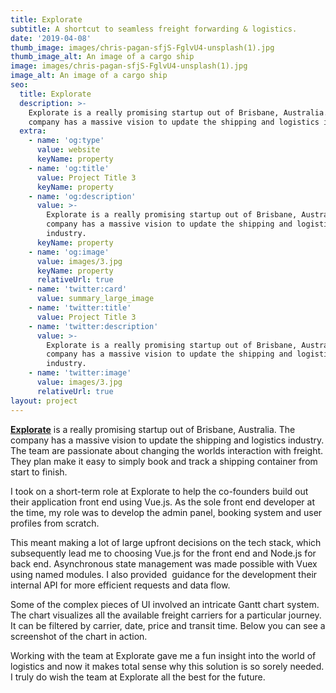 ```yaml
---
title: Explorate
subtitle: A shortcut to seamless freight forwarding & logistics.
date: '2019-04-08'
thumb_image: images/chris-pagan-sfjS-FglvU4-unsplash(1).jpg
thumb_image_alt: An image of a cargo ship
image: images/chris-pagan-sfjS-FglvU4-unsplash(1).jpg
image_alt: An image of a cargo ship
seo:
  title: Explorate
  description: >-
    Explorate is a really promising startup out of Brisbane, Australia. The
    company has a massive vision to update the shipping and logistics industry. 
  extra:
    - name: 'og:type'
      value: website
      keyName: property
    - name: 'og:title'
      value: Project Title 3
      keyName: property
    - name: 'og:description'
      value: >-
        Explorate is a really promising startup out of Brisbane, Australia. The
        company has a massive vision to update the shipping and logistics
        industry. 
      keyName: property
    - name: 'og:image'
      value: images/3.jpg
      keyName: property
      relativeUrl: true
    - name: 'twitter:card'
      value: summary_large_image
    - name: 'twitter:title'
      value: Project Title 3
    - name: 'twitter:description'
      value: >-
        Explorate is a really promising startup out of Brisbane, Australia. The
        company has a massive vision to update the shipping and logistics
        industry. 
    - name: 'twitter:image'
      value: images/3.jpg
      relativeUrl: true
layout: project
---
```

[**Explorate**](https://www.explorate.co/) is a really promising startup out of Brisbane, Australia. The company has a massive vision to update the shipping and logistics industry. The team are passionate about changing the worlds interaction with freight. They plan make it easy to simply book and track a shipping container from start to finish.

I took on a short-term role at Explorate to help the co-founders build out their application front end using Vue.js. As the sole front end developer at the time, my role was to develop the admin panel, booking system and user profiles from scratch.

This meant making a lot of large upfront decisions on the tech stack, which subsequently lead me to choosing Vue.js for the front end and Node.js for back end. Asynchronous state management was made possible with Vuex using named modules. I also provided  guidance for the development their internal API for more efficient requests and data flow.

Some of the complex pieces of UI involved an intricate Gantt chart system. The chart visualizes all the available freight carriers for a particular journey. It can be filtered by carrier, date, price and transit time. Below you can see a screenshot of the chart in action.

Working with the team at Explorate gave me a fun insight into the world of logistics and now it makes total sense why this solution is so sorely needed. I truly do wish the team at Explorate all the best for the future.

